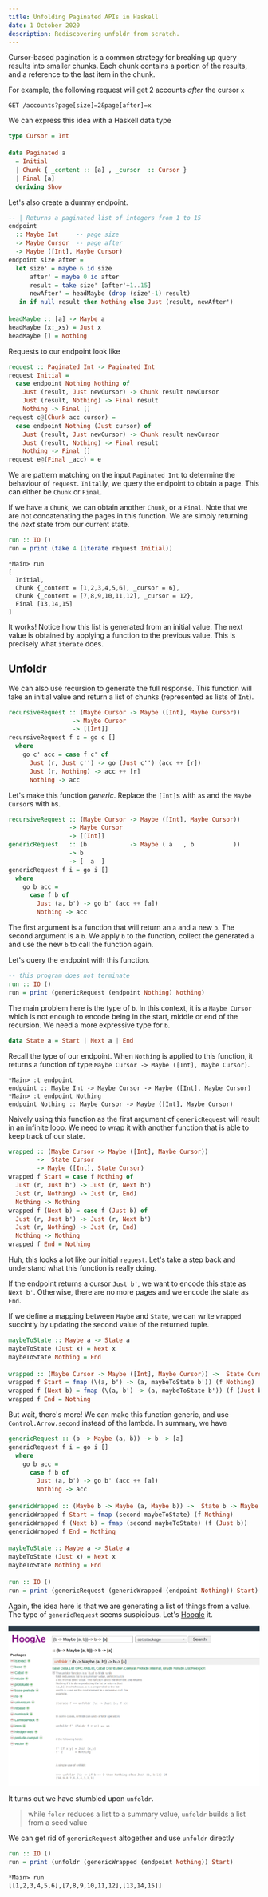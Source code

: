 ```yaml
---
title: Unfolding Paginated APIs in Haskell
date: 1 October 2020
description: Rediscovering unfoldr from scratch. 
---
```


Cursor-based pagination is a common strategy for breaking up
query results into smaller chunks. Each chunk contains a portion
of the results, and a reference to the last item in the chunk.

For example, the following request will get 2 accounts *after* the 
cursor `x`

```
GET /accounts?page[size]=2&page[after]=x
```

We can express this idea with a Haskell data type

```haskell
type Cursor = Int

data Paginated a 
  = Initial
  | Chunk { _content :: [a] , _cursor  :: Cursor }
  | Final [a]
  deriving Show
```

Let's also create a dummy endpoint.

```haskell
-- | Returns a paginated list of integers from 1 to 15
endpoint
  :: Maybe Int     -- page size 
  -> Maybe Cursor  -- page after
  -> Maybe ([Int], Maybe Cursor)
endpoint size after =
  let size' = maybe 6 id size
      after' = maybe 0 id after
      result = take size' [after'+1..15]
      newAfter' = headMaybe (drop (size'-1) result)
   in if null result then Nothing else Just (result, newAfter')
      
headMaybe :: [a] -> Maybe a
headMaybe (x:_xs) = Just x
headMaybe [] = Nothing
```

Requests to our endpoint look like

```haskell
request :: Paginated Int -> Paginated Int
request Initial =
  case endpoint Nothing Nothing of
    Just (result, Just newCursor) -> Chunk result newCursor
    Just (result, Nothing) -> Final result
    Nothing -> Final []
request c@(Chunk acc cursor) =
  case endpoint Nothing (Just cursor) of
    Just (result, Just newCursor) -> Chunk result newCursor
    Just (result, Nothing) -> Final result
    Nothing -> Final []
request e@(Final _acc) = e
```

We are pattern matching on the input `Paginated Int` to determine the
behaviour of `request`. `Inital`ly, we query the endpoint to obtain a page.
This can either be `Chunk` or `Final`.

If we have a `Chunk`, we can obtain another `Chunk`, or a `Final`.
Note that we are not concatenating the pages in this function.
We are simply returning the _next_ state from our current state.

```haskell
run :: IO ()
run = print (take 4 (iterate request Initial))
```

```
*Main> run
[ 
  Initial,
  Chunk {_content = [1,2,3,4,5,6], _cursor = 6},
  Chunk {_content = [7,8,9,10,11,12], _cursor = 12},
  Final [13,14,15]
]
```

It works! Notice how this list is generated from an initial value. The next
value is obtained by applying a function to the previous value. This is
precisely what `iterate` does.

## Unfoldr

We can also use recursion to generate the full response.
This function will take an initial value and return a list of chunks
(represented as lists of `Int`).

```haskell
recursiveRequest :: (Maybe Cursor -> Maybe ([Int], Maybe Cursor))
                  -> Maybe Cursor
                  -> [[Int]]
recursiveRequest f c = go c []
  where 
    go c' acc = case f c' of
      Just (r, Just c'') -> go (Just c'') (acc ++ [r])
      Just (r, Nothing) -> acc ++ [r]
      Nothing -> acc
```

Let's make this function _generic_. Replace the `[Int]`s with `a`s
and the `Maybe Cursor`s with `b`s.

```haskell
recursiveRequest :: (Maybe Cursor -> Maybe ([Int], Maybe Cursor)) 
                 -> Maybe Cursor 
                 -> [[Int]]
genericRequest   :: (b            -> Maybe ( a   , b           )) 
                 -> b            
                 -> [  a  ]
genericRequest f i = go i []
  where 
    go b acc =
      case f b of
        Just (a, b') -> go b' (acc ++ [a])
        Nothing -> acc
```

The first argument is a function that will return an `a` and a new `b`.
The second argument is a `b`. We apply `b` to the function, collect the generated `a`
and use the new `b` to call the function again.

Let's query the endpoint with this function.

```haskell
-- this program does not terminate
run :: IO ()
run = print (genericRequest (endpoint Nothing) Nothing)
```

The main problem here is the type of `b`.
In this context, it is a `Maybe Cursor` which is not enough to encode
being in the start, middle or end of the recursion. We need a more
expressive type for `b`. 

```haskell
data State a = Start | Next a | End
```

Recall the type of our endpoint. When `Nothing` is applied to this function,
it returns a function of type `Maybe Cursor -> Maybe ([Int], Maybe Cursor)`.

```ghci
*Main> :t endpoint
endpoint :: Maybe Int -> Maybe Cursor -> Maybe ([Int], Maybe Cursor)
*Main> :t endpoint Nothing
endpoint Nothing :: Maybe Cursor -> Maybe ([Int], Maybe Cursor)
```

Naively using this function as the first argument of `genericRequest` will result in an infinite
loop. We need to wrap it with another function that is able to keep track of our state.

```haskell
wrapped :: (Maybe Cursor -> Maybe ([Int], Maybe Cursor)) 
        ->  State Cursor 
        -> Maybe ([Int], State Cursor)
wrapped f Start = case f Nothing of
  Just (r, Just b') -> Just (r, Next b')
  Just (r, Nothing) -> Just (r, End)
  Nothing -> Nothing
wrapped f (Next b) = case f (Just b) of
  Just (r, Just b') -> Just (r, Next b')
  Just (r, Nothing) -> Just (r, End)
  Nothing -> Nothing
wrapped f End = Nothing
```

Huh, this looks a lot like our initial `request`. 
Let's take a step back and understand what this function is really doing. 

If the endpoint returns a cursor `Just b'`, we want to encode this state as `Next b'`. 
Otherwise, there are no more pages and we encode the state as `End`.

If we define a mapping between `Maybe` and `State`, we can write `wrapped` succintly
by updating the second value of the returned tuple.

```haskell
maybeToState :: Maybe a -> State a
maybeToState (Just x) = Next x
maybeToState Nothing = End

wrapped :: (Maybe Cursor -> Maybe ([Int], Maybe Cursor)) ->  State Cursor -> Maybe ([Int], State Cursor)
wrapped f Start = fmap (\(a, b') -> (a, maybeToState b')) (f Nothing)
wrapped f (Next b) = fmap (\(a, b') -> (a, maybeToState b')) (f (Just b))
wrapped f End = Nothing
```

But wait, there's more! We can make this function generic, and use `Control.Arrow.second`
instead of the lambda. In summary, we have

```haskell
genericRequest :: (b -> Maybe (a, b)) -> b -> [a]
genericRequest f i = go i []
  where
    go b acc =
      case f b of
        Just (a, b') -> go b' (acc ++ [a])
        Nothing -> acc

genericWrapped :: (Maybe b -> Maybe (a, Maybe b)) ->  State b -> Maybe (a, State b)
genericWrapped f Start = fmap (second maybeToState) (f Nothing)
genericWrapped f (Next b) = fmap (second maybeToState) (f (Just b))
genericWrapped f End = Nothing

maybeToState :: Maybe a -> State a
maybeToState (Just x) = Next x
maybeToState Nothing = End

run :: IO ()
run = print (genericRequest (genericWrapped (endpoint Nothing)) Start)
```

Again, the idea here is that we are generating a list of things from a value.
The type of `genericRequest` seems suspicious. Let's [Hoogle][hoogle] it.

![something something tool support](/images/unfold-hoogle.png)

It turns out we have stumbled upon `unfoldr`. 

> while `foldr` reduces a list to a summary value, `unfoldr` builds a list from a seed value

We can get rid of `genericRequest` altogether and use `unfoldr` directly

```haskell
run :: IO ()
run = print (unfoldr (genericWrapped (endpoint Nothing)) Start)
```

```
*Main> run
[[1,2,3,4,5,6],[7,8,9,10,11,12],[13,14,15]]
```

[up-bank-api]: https://github.com/ldgrp/up-bank-api
[snails-api]: https://github.com/ldgrp/snails-api
[up-pagination]: https://developer.up.com.au/#pagination
[hoogle]: https://hoogle.haskell.org/
